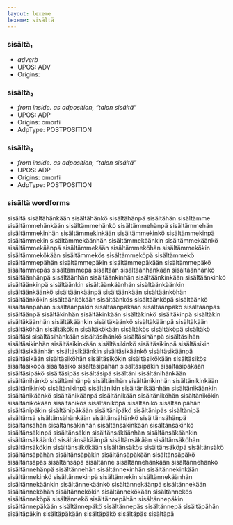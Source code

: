```yaml
---
layout: lexeme
lexeme: sisältä
---
```


###  sisältä₁

* _adverb_
* UPOS:  ADV
* Origins: 


###  sisältä₂

* _from inside. as adposition, “talon sisältä“_
* UPOS:  ADP
* Origins: omorfi 
* AdpType:  POSTPOSITION


###  sisältä₂

* _from inside. as adposition, “talon sisältä”_
* UPOS:  ADP
* Origins: omorfi 
* AdpType:  POSTPOSITION


### sisältä wordforms

sisältä
sisältähänkään
sisältähänkö
sisältähänpä
sisältähän
sisältämme
sisältämmehänkään
sisältämmehänkö
sisältämmehänpä
sisältämmehän
sisältämmekinhän
sisältämmekinkään
sisältämmekinkö
sisältämmekinpä
sisältämmekin
sisältämmekäänhän
sisältämmekäänkin
sisältämmekäänkö
sisältämmekäänpä
sisältämmekään
sisältämmeköhän
sisältämmekökin
sisältämmekökään
sisältämmekös
sisältämmeköpä
sisältämmekö
sisältämmepähän
sisältämmepäkin
sisältämmepäkään
sisältämmepäkö
sisältämmepäs
sisältämmepä
sisältään
sisältäänhänkään
sisältäänhänkö
sisältäänhänpä
sisältäänhän
sisältäänkinhän
sisältäänkinkään
sisältäänkinkö
sisältäänkinpä
sisältäänkin
sisältäänkäänhän
sisältäänkäänkin
sisältäänkäänkö
sisältäänkäänpä
sisältäänkään
sisältäänköhän
sisältäänkökin
sisältäänkökään
sisältäänkös
sisältäänköpä
sisältäänkö
sisältäänpähän
sisältäänpäkin
sisältäänpäkään
sisältäänpäkö
sisältäänpäs
sisältäänpä
sisältäkinhän
sisältäkinkään
sisältäkinkö
sisältäkinpä
sisältäkin
sisältäkäänhän
sisältäkäänkin
sisältäkäänkö
sisältäkäänpä
sisältäkään
sisältäköhän
sisältäkökin
sisältäkökään
sisältäkös
sisältäköpä
sisältäkö
sisältäsi
sisältäsihänkään
sisältäsihänkö
sisältäsihänpä
sisältäsihän
sisältäsikinhän
sisältäsikinkään
sisältäsikinkö
sisältäsikinpä
sisältäsikin
sisältäsikäänhän
sisältäsikäänkin
sisältäsikäänkö
sisältäsikäänpä
sisältäsikään
sisältäsiköhän
sisältäsikökin
sisältäsikökään
sisältäsikös
sisältäsiköpä
sisältäsikö
sisältäsipähän
sisältäsipäkin
sisältäsipäkään
sisältäsipäkö
sisältäsipäs
sisältäsipä
sisältäni
sisältänihänkään
sisältänihänkö
sisältänihänpä
sisältänihän
sisältänikinhän
sisältänikinkään
sisältänikinkö
sisältänikinpä
sisältänikin
sisältänikäänhän
sisältänikäänkin
sisältänikäänkö
sisältänikäänpä
sisältänikään
sisältäniköhän
sisältänikökin
sisältänikökään
sisältänikös
sisältäniköpä
sisältänikö
sisältänipähän
sisältänipäkin
sisältänipäkään
sisältänipäkö
sisältänipäs
sisältänipä
sisältänsä
sisältänsähänkään
sisältänsähänkö
sisältänsähänpä
sisältänsähän
sisältänsäkinhän
sisältänsäkinkään
sisältänsäkinkö
sisältänsäkinpä
sisältänsäkin
sisältänsäkäänhän
sisältänsäkäänkin
sisältänsäkäänkö
sisältänsäkäänpä
sisältänsäkään
sisältänsäköhän
sisältänsäkökin
sisältänsäkökään
sisältänsäkös
sisältänsäköpä
sisältänsäkö
sisältänsäpähän
sisältänsäpäkin
sisältänsäpäkään
sisältänsäpäkö
sisältänsäpäs
sisältänsäpä
sisältänne
sisältännehänkään
sisältännehänkö
sisältännehänpä
sisältännehän
sisältännekinhän
sisältännekinkään
sisältännekinkö
sisältännekinpä
sisältännekin
sisältännekäänhän
sisältännekäänkin
sisältännekäänkö
sisältännekäänpä
sisältännekään
sisältänneköhän
sisältännekökin
sisältännekökään
sisältännekös
sisältänneköpä
sisältännekö
sisältännepähän
sisältännepäkin
sisältännepäkään
sisältännepäkö
sisältännepäs
sisältännepä
sisältäpähän
sisältäpäkin
sisältäpäkään
sisältäpäkö
sisältäpäs
sisältäpä

